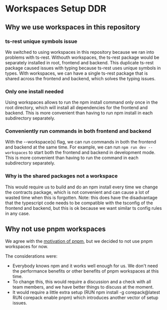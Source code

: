 # Workspaces Setup DDR

## Why we use workspaces in this repository

### ts-rest unique symbols issue
We switched to using workspaces in this repository because we ran into problems with ts-rest. Withouth workspaces, the ts-rest package would be separately installed in root, frontend and backend.
This duplicate ts-rest package caused issues with typing because ts-rest uses unique symbols in types.
With workspaces, we can have a single ts-rest package that is shared across the frontend and backend, which solves the typing issues.

### Only one install needed
Using workspaces allows to run the npm install command only once in the root directory, which will install all dependencies for the frontend and backend. This is more convenient than having to run npm install in each subdirectory separately.

### Conveniently run commands in both frontend and backend
With the --workspace(s) flag, we can run commands in both the frontend and backend at the same time. For example, we can run `npm run dev --workspaces` to start both the frontend and backend in development mode. This is more convenient than having to run the command in each subdirectory separately.

### Why is the shared packages not a workspace
This would require us to build and do an npm install every time we change the contracts package, which is not convenient and can cause a lot of wasted time when this is forgotten.
Note: this does have the disadvantage that the typescript code needs to be compatible with the tsconfig of the frontend and backend, but this is ok because we want similar ts config rules in any case.

## Why not use pnpm workspaces
We agree with the [motivation of pnpm](https://pnpm.io/motivation), but we decided to not use pnpm workspaces for now.

The considerations were:
- Everybody knows npm and it works well enough for us. We don't need the performance benefits or other benefits of pnpm workspaces at this time.
- To change this, this would require a discussion and a check with all team members, and we have better things to discuss at the moment.
- It would require a little extra setup (RUN npm install -g corepack@latest RUN corepack enable pnpm) which introduces another vector of setup issues.
